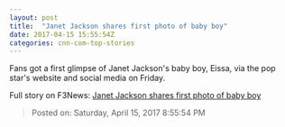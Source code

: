 ```yaml
---
layout: post
title:  "Janet Jackson shares first photo of baby boy"
date: 2017-04-15 15:55:54Z
categories: cnn-com-top-stories
---
```


Fans got a first glimpse of Janet Jackson's baby boy, Eissa, via the pop star's website and social media on Friday.


Full story on F3News: [Janet Jackson shares first photo of baby boy](http://www.f3nws.com/n/cyjryE)

> Posted on: Saturday, April 15, 2017 8:55:54 PM
